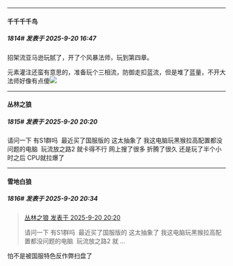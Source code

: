 ﻿
*****

####  千千千千鸟  
##### 1814#       发表于 2025-9-20 16:47

招架流亚马逊玩腻了，开了个风暴法师，玩到第四章。

元素灌注还蛮有意思的，准备玩个三相流，防御走扣蓝流，但是堆了蓝量，不开大法师好像有点傻<img src="https://static.stage1st.com/image/smiley/face2017/009.gif" referrerpolicy="no-referrer">


*****

####  丛林之狼  
##### 1815#       发表于 2025-9-20 20:20

请问一下 有S1群吗  最近买了国服版的 这太抽象了 我这电脑玩黑猴拉高配置都没问题的电脑  玩流放之路2 就卡得不行 网上搜了很多 折腾了很久 还是玩了半个小时之后 CPU就拉爆了 


*****

####  雪地白狼  
##### 1816#       发表于 2025-9-20 20:34

<blockquote><a href="httphttps://stage1st.com/2b/forum.php?mod=redirect&amp;goto=findpost&amp;pid=68462361&amp;ptid=2207788" target="_blank">丛林之狼 发表于 2025-9-20 20:20</a>

请问一下 有S1群吗  最近买了国服版的 这太抽象了 我这电脑玩黑猴拉高配置都没问题的电脑  玩流放之路2 就 ...</blockquote>
怕不是被国服特色反作弊扫盘了

